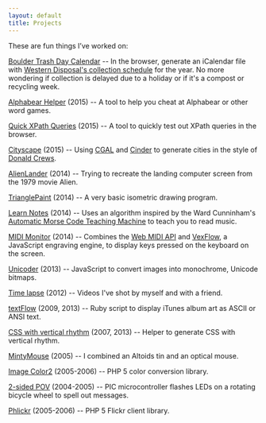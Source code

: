 ```yaml
---
layout: default
title: Projects
---
```

These are fun things I’ve worked on:

[Boulder Trash Day Calendar](2015) -- In the browser, generate an iCalendar file
with [Western Disposal's collection schedule](http://www.westerndisposal.com/collection-schedule/)
for the year. No more wondering if collection is delayed due to a holiday or if
it's a compost or recycling week.

[Alphabear Helper](/tools/alphabear-helper/) (2015) -- A tool to help you cheat
at Alphabear or other word games.

[Quick XPath Queries](/tools/xpath/) (2015) -- A tool to quickly test out XPath
queries in the browser.

[Cityscape](https://github.com/drewish/Cityscape) (2015) -- Using [CGAL](http://www.cgal.org/)
and [Cinder](http://libcinder.org/) to generate cities in the style of [Donald
Crews](http://www.amazon.com/Flying-Donald-Crews/dp/0688092357).

[AlienLander](https://github.com/drewish/AlienLander) (2014) -- Trying to
recreate the landing computer screen from the 1979 movie Alien.

[TrianglePaint](https://github.com/drewish/TrianglePaint) (2014) -- A very basic
isometric drawing program.

[Learn Notes](/projects/notes) (2014) -- Uses an algorithm inspired by the Ward
Cunninham's [Automatic Morse Code Teaching Machine](http://c2.com/morse/) to
teach you to read music.

[MIDI Monitor](/projects/midi-monitor) (2014) -- Combines the [Web MIDI API](http://www.w3.org/TR/webmidi/)
and [VexFlow](http://www.vexflow.com/docs/tutorial.html), a JavaScript engraving
engine, to display keys pressed on the keyboard on the screen.

[Unicoder](/projects/unicoder) (2013) -- JavaScript to convert images into
monochrome, Unicode bitmaps.

[Time lapse](/projects/time-lapse/) (2012) -- Videos I've shot by myself and
with a friend.

[textFlow](/projects/textFlow/) (2009, 2013) -- Ruby script to display iTunes album art as
ASCII or ANSI text.

[CSS with vertical rhythm](/tools/vertical-rhythm/) (2007, 2013) -- Helper to
generate CSS with vertical rhythm.

[MintyMouse](https://www.flickr.com/photos/drewish/sets/72157649736835306/) (2005) --
I combined an Altoids tin and an optical mouse.

[Image Color2](/projects/pear/Image_Color2) (2005-2006) -- PHP 5 color
conversion library.

[2-sided POV](/projects/2-sided-pov/) (2004-2005) -- PIC microcontroller flashes
LEDs on a rotating bicycle wheel to spell out messages.

[Phlickr](/projects/phlickr/) (2005-2006) -- PHP 5 Flickr client library.

